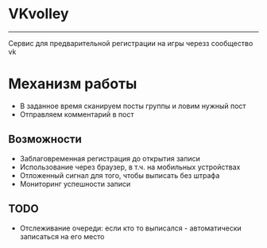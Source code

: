 # VKvolley
---

Сервис для предварительной регистрации на игры черезз сообщество vk

# Механизм работы
- В заданное время сканируем посты группы и ловим нужный пост
- Отправляем комментарий в пост


## Возможности
- Заблаговременная регистрация до открытия записи
- Использование через браузер, в т.ч. на мобильных устройствах
- Отложенный сигнал для того, чтобы выписать без штрафа
- Мониторинг успешности записи

## TODO
- Отслеживание очереди: если кто то выписался - автоматически записаться на его место
